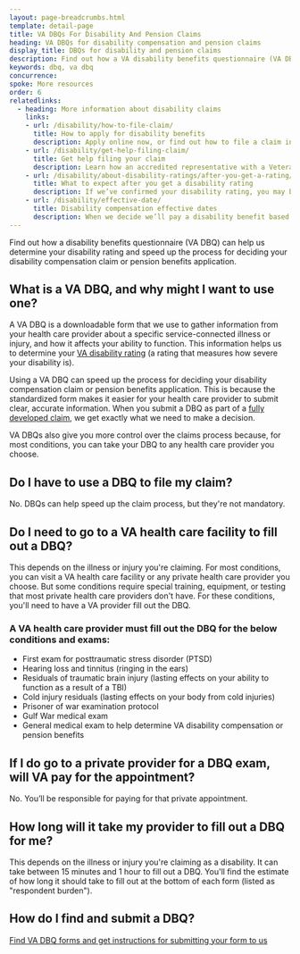 ```yaml
---
layout: page-breadcrumbs.html
template: detail-page
title: VA DBQs For Disability And Pension Claims 
heading: VA DBQs for disability compensation and pension claims
display_title: DBQs for disability and pension claims
description: Find out how a VA disability benefits questionnaire (VA DBQ) can help us determine your VA disability rating and speed up the process for deciding your disability compensation claim or pension benefits application.
keywords: dbq, va dbq 
concurrence: 
spoke: More resources
order: 6
relatedlinks:
  - heading: More information about disability claims
    links:
    - url: /disability/how-to-file-claim/
      title: How to apply for disability benefits
      description: Apply online now, or find out how to file a claim in person, by mail, or with the help of a trained professional.
    - url: /disability/get-help-filing-claim/
      title: Get help filing your claim
      description: Learn how an accredited representative with a Veterans Service Organization can help you file a disability claim.
    - url: /disability/about-disability-ratings/after-you-get-a-rating/
      title: What to expect after you get a disability rating
      description: If we’ve confirmed your disability rating, you may be able to get disability compensation or other benefits like training. Find out what benefits you can get.
    - url: /disability/effective-date/
      title: Disability compensation effective dates
      description: When we decide we’ll pay a disability benefit based on a claim, we assign an effective date to that claim. The effective date is the day you can start getting your disability benefits. Learn more about when you can start getting benefits.
---
```

<div class="va-introtext">

Find out how a disability benefits questionnaire (VA DBQ) can help us determine your disability rating and speed up the process for deciding your disability compensation claim or pension benefits application.

</div>

## What is a VA DBQ, and why might I want to use one?

A VA DBQ is a downloadable form that we use to gather information from your health care provider about a specific service-connected illness or injury, and how it affects your ability to function. This information helps us to determine your [VA disability rating](/disability/about-disability-ratings/) (a rating that measures how severe your disability is). 

Using a VA DBQ can speed up the process for deciding your disability compensation claim or pension benefits application. This is because the standardized form makes it easier for your health care provider to submit clear, accurate information. When you submit a DBQ as part of a [fully developed claim](/disability/how-to-file-claim/evidence-needed/fully-developed-claims/), we get exactly what we need to make a decision. 

VA DBQs also give you more control over the claims process because, for most conditions, you can take your DBQ to any health care provider you choose.

## Do I have to use a DBQ to file my claim?

No. DBQs can help speed up the claim process, but they're not mandatory.

## Do I need to go to a VA health care facility to fill out a DBQ?

This depends on the illness or injury you're claiming. For most conditions, you can visit a VA health care facility or any private health care provider you choose. But some conditions require special training, equipment, or testing that most private health care providers don't have. For these conditions, you'll need to have a VA provider fill out the DBQ.

### A VA health care provider must fill out the DBQ for the below conditions and exams:

-	First exam for posttraumatic stress disorder (PTSD)
-	Hearing loss and tinnitus (ringing in the ears)
-	Residuals of traumatic brain injury (lasting effects on your ability to function as a result of a TBI)
-	Cold injury residuals (lasting effects on your body from cold injuries)
-	Prisoner of war examination protocol
-	Gulf War medical exam
-	General medical exam to help determine VA disability compensation or pension benefits

## If I do go to a private provider for a DBQ exam, will VA pay for the appointment?

No. You’ll be responsible for paying for that private appointment.

## How long will it take my provider to fill out a DBQ for me?

This depends on the illness or injury you're claiming as a disability. It can take between 15 minutes and 1 hour to fill out a DBQ. You'll find the estimate of how long it should take to fill out at the bottom of each form (listed as "respondent burden"). 

## How do I find and submit a DBQ?

[Find VA DBQ forms and get instructions for submitting your form to us](/disability/about-dbqs/dbq-forms/)
